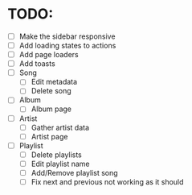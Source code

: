 # TODO:

- [ ] Make the sidebar responsive
- [ ] Add loading states to actions
- [ ] Add page loaders
- [ ] Add toasts
- [ ] Song
  - [ ] Edit metadata
  - [ ] Delete song
- [ ] Album
  - [ ] Album page
- [ ] Artist
  - [ ] Gather artist data
  - [ ] Artist page
- [ ] Playlist
  - [ ] Delete playlists
  - [ ] Edit playlist name
  - [ ] Add/Remove playlist song
  - [ ] Fix next and previous not working as it should
